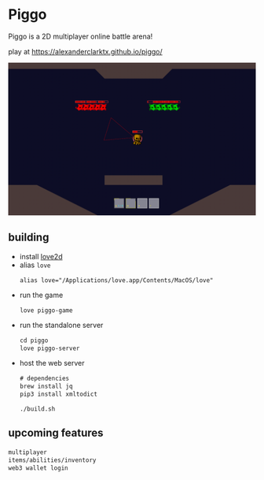 # Piggo

Piggo is a 2D multiplayer online battle arena!

play at https://alexanderclarktx.github.io/piggo/

![](./screenshots/8.png)

## building
* install [love2d](https://love2d.org/#download)
* alias `love`
  ```
  alias love="/Applications/love.app/Contents/MacOS/love"
  ```
* run the game
  ```
  love piggo-game
  ```
* run the standalone server
  ```
  cd piggo
  love piggo-server
  ```
* host the web server
  ```
  # dependencies
  brew install jq
  pip3 install xmltodict
  ```
  ```
  ./build.sh
  ```

## upcoming features

```
multiplayer
items/abilities/inventory
web3 wallet login
```
